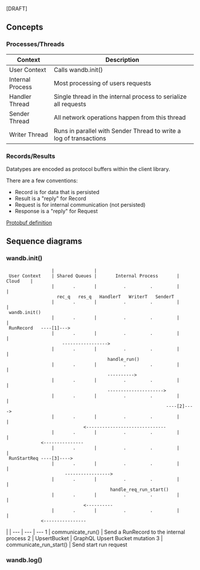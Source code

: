 
[DRAFT]


## Concepts

### Processes/Threads

Context | Description
--- | ---
User Context     | Calls wandb.init()
Internal Process | Most processing of users requests
Handler Thread   | Single thread in the internal process to serialize all requests
Sender Thread    | All network operations happen from this thread
Writer Thread    | Runs in parallel with Sender Thread to write a log of transactions

### Records/Results

Datatypes are encoded as protocol buffers within the client library.

There are a few conventions:
- Record is for data that is persisted
- Result is a "reply" for Record
- Request is for internal communication (not persisted)
- Response is a "reply" for Request

[Protobuf definition](https://github.com/wandb/client/blob/master/wandb/proto/wandb_internal.proto)

## Sequence diagrams

### wandb.init()

```text
                 |               |
 User Context    | Shared Queues |       Internal Process       |    Cloud    |
                 |       .       |          .         .         |             |
                   rec_q   res_q   HandlerT   WriterT   SenderT
                 |       .       |          .         .         |             |
 wandb.init()
                 |       .       |          .         .         |             |
 RunRecord   ----[1]--->
                 |       .       |          .         .         |             |
                     ----------------->
                 |       .       |          .         .         |             |
                                      handle_run()
                 |       .       |          .         .         |             |
                                      ---------->
                 |       .       |          .         .         |             |
                                      --------------------->
                 |       .       |          .         .         |             |
                                                            ----[2]---->
                 |       .       |          .         .         |             |
                             <------------------------------
                 |       .       |          .         .         |             |
             <---------------
                 |       .       |          .         .         |             |
 RunStartReq ----[3]---->
                 |       .       |          .         .         |             |
                      ----------------->
                 |       .       |          .         .         |             |
                                       handle_req_run_start()
                 |       .       |          .         .         |             |
                             <----------
                 |       .       |          .         .         |             |
             <----------------
```

[]()|     |
--- | --- | ---
1   | communicate_run() | Send a RunRecord to the internal process
2   | UpsertBucket | GraphQL Upsert Bucket mutation
3   | communicate_run_start() | Send start run request

### wandb.log()
